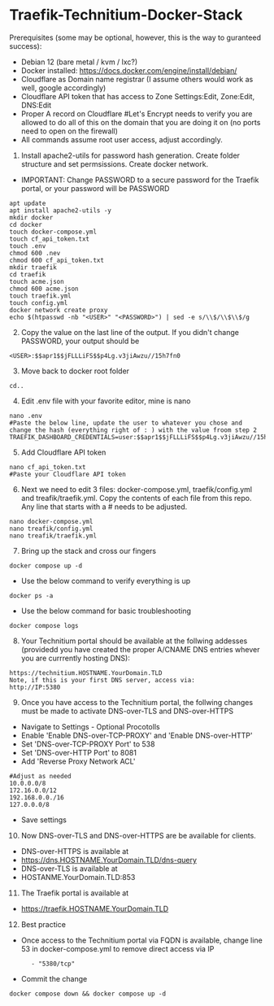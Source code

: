 # Traefik-Technitium-Docker-Stack
Prerequisites (some may be optional, however, this is the way to guranteed success):
- Debian 12 (bare metal / kvm / lxc?)
- Docker installed: https://docs.docker.com/engine/install/debian/
- Cloudflare as Domain name registrar (I assume others would work as well, google accordingly)
- Cloudflare API token that has access to Zone Settings:Edit, Zone:Edit, DNS:Edit
- Proper A record on Cloudflare #Let's Encrypt needs to verify you are allowed to do all of this on the domain that you are doing it on (no ports need to open on the firewall)
- All commands assume root user access, adjust accordingly.
1. Install apache2-utils for password hash generation. Create folder structure and set permsissions. Create docker network.
- IMPORTANT: Change PASSWORD to a secure password for the Traefik portal, or your password will be PASSWORD
```
apt update
apt install apache2-utils -y
mkdir docker
cd docker
touch docker-compose.yml
touch cf_api_token.txt
touch .env
chmod 600 .nev
chmod 600 cf_api_token.txt
mkdir traefik
cd traefik
touch acme.json
chmod 600 acme.json
touch traefik.yml
touch config.yml
docker network create proxy
echo $(htpasswd -nb "<USER>" "<PASSWORD>") | sed -e s/\\$/\\$\\$/g
```
2. Copy the value on the last line of the output. If you didn't change PASSWORD, your output should be
```
<USER>:$$apr1$$jFLLLiFS$$p4Lg.v3jiAwzu//15h7fn0
```
3. Move back to docker root folder
```
cd..
```
4. Edit .env file with your favorite editor, mine is nano
```
nano .env
#Paste the below line, update the user to whatever you chose and change the hash (everything right of : ) with the value froom step 2
TRAEFIK_DASHBOARD_CREDENTIALS=user:$$apr1$$jFLLLiFS$$p4Lg.v3jiAwzu//15h7fn0
```
5. Add Cloudflare API token
```
nano cf_api_token.txt
#Paste your Cloudflare API token
```
6. Next we need to edit 3 files: docker-compose.yml, traefik/config.yml and treafik/traefik.yml. Copy the contents of each file from this repo. Any line that starts with a # needs to be adjusted.
```
nano docker-compose.yml
nano treafik/config.yml
nano treafik/traefik.yml
``` 
7. Bring up the stack and cross our fingers
```
docker compose up -d
```
- Use the below command to verify everything is up
```
docker ps -a
```
- Use the below command for basic troubleshooting
 ```
docker compose logs
```
8. Your Technitium portal should be available at the follwing addesses (providedd you have created the proper A/CNAME DNS entries whever you are currrently hosting DNS):
```
https://technitium.HOSTNAME.YourDomain.TLD
Note, if this is your first DNS server, access via:
http://IP:5380
```
9. Once you have access to the Technitium portal, the follwing changes must be made to activate DNS-over-TLS and DNS-over-HTTPS
- Navigate to Settings - Optional Procotolls
- Enable 'Enable DNS-over-TCP-PROXY' and 'Enable DNS-over-HTTP'
- Set 'DNS-over-TCP-PROXY Port' to 538
- Set 'DNS-over-HTTP Port' to 8081
- Add 'Reverse Proxy Network ACL'
```
#Adjust as needed
10.0.0.0/8
172.16.0.0/12
192.168.0.0./16
127.0.0.0/8
```
- Save settings
10. Now DNS-over-TLS and DNS-over-HTTPS are be available for clients.
- DNS-over-HTTPS is available at
- https://dns.HOSTNAME.YourDomain.TLD/dns-query
- DNS-over-TLS is available at
- HOSTANME.YourDomain.TLD:853
11. The Traefik portal is available at
- https://traefik.HOSTNAME.YourDomain.TLD
12. Best practice
- Once access to the Technitium portal via FQDN is available, change line 53 in docker-compose.yml to remove direct access via IP
```
      - "5380/tcp"
``` 
- Commit the change
```
docker compose down && docker compose up -d
``` 

